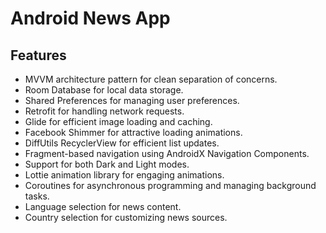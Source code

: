 # Android News App

## Features
- MVVM architecture pattern for clean separation of concerns.
- Room Database for local data storage.
- Shared Preferences for managing user preferences.
- Retrofit for handling network requests.
- Glide for efficient image loading and caching.
- Facebook Shimmer for attractive loading animations.
- DiffUtils RecyclerView for efficient list updates.
- Fragment-based navigation using AndroidX Navigation Components.
- Support for both Dark and Light modes.
- Lottie animation library for engaging animations.
- Coroutines for asynchronous programming and managing background tasks.
- Language selection for news content.
- Country selection for customizing news sources.
